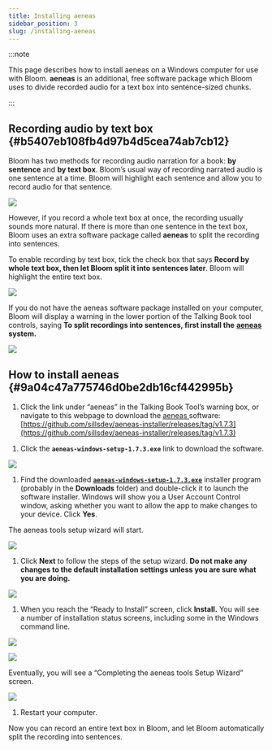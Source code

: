 ```yaml
---
title: Installing aeneas
sidebar_position: 3
slug: /installing-aeneas
---
```




:::note

This page describes how to install aeneas on a Windows computer for use with Bloom. **aeneas** is an additional, free software package which Bloom uses to divide recorded audio for a text box into sentence-sized chunks. 

:::




## Recording audio by text box {#b5407eb108fb4d97b4d5cea74ab7cb12}


<div class='notion-row'>
<div class='notion-column' style={{width: 'calc((100% - (min(32px, 4vw) * 1)) * 0.5)'}}>

Bloom has two methods for recording audio narration for a book: **by sentence** and **by text box**. Bloom’s usual way of recording narrated audio is one sentence at a time. Bloom will highlight each sentence and allow you to record audio for that sentence.  



</div><div className='notion-spacer' />

<div class='notion-column' style={{width: 'calc((100% - (min(32px, 4vw) * 1)) * 0.5)'}}>

![](./1002154726.png)

</div><div className='notion-spacer' />
</div>


However, if you record a whole text box at once, the recording usually sounds more natural. If there is more than one sentence in the text box, Bloom uses an extra software package called **aeneas** to split the recording into sentences.


<div class='notion-row'>
<div class='notion-column' style={{width: 'calc((100% - (min(32px, 4vw) * 1)) * 0.5)'}}>

To enable recording by text box, tick the check box that says **Record by whole text box, then let Bloom split it into sentences later**. Bloom will highlight the entire text box. 

 

</div><div className='notion-spacer' />

<div class='notion-column' style={{width: 'calc((100% - (min(32px, 4vw) * 1)) * 0.5)'}}>

![](./1160559479.png)

</div><div className='notion-spacer' />
</div>


<div class='notion-row'>
<div class='notion-column' style={{width: 'calc((100% - (min(32px, 4vw) * 1)) * 0.5)'}}>

If you do not have the aeneas software package installed on your computer, Bloom will display a warning in the lower portion of the Talking Book tool controls, saying **To split recordings into sentences, first install the** [**aeneas**](https://github.com/sillsdev/aeneas-installer/releases/tag/v1.7.3) **system.** 

</div><div className='notion-spacer' />

<div class='notion-column' style={{width: 'calc((100% - (min(32px, 4vw) * 1)) * 0.5)'}}>

![](./2231245.png)

</div><div className='notion-spacer' />
</div>


## How to install aeneas {#9a04c47a775746d0be2db16cf442995b}

1. Click the link under “aeneas” in the Talking Book Tool’s warning box,  or navigate to this webpage to download the [aeneas ](https://github.com/sillsdev/aeneas-installer/releases/tag/v1.7.3)software: [https://github.com/sillsdev/aeneas-installer/releases/tag/v1.7.3](https://github.com/sillsdev/aeneas-installer/releases/tag/v1.7.3)

<div class='notion-row'>
<div class='notion-column' style={{width: 'calc((100% - (min(32px, 4vw) * 1)) * 0.5)'}}>

1. Click the **`aeneas-windows-setup-1.7.3.exe`** link to download the software.

</div><div className='notion-spacer' />

<div class='notion-column' style={{width: 'calc((100% - (min(32px, 4vw) * 1)) * 0.5)'}}>

![](./929714417.png)

</div><div className='notion-spacer' />
</div>


<div class='notion-row'>
<div class='notion-column' style={{width: 'calc((100% - (min(32px, 4vw) * 1)) * 0.5)'}}>

1. Find the downloaded [**`aeneas-windows-setup-1.7.3.exe`**](https://github.com/sillsdev/aeneas-installer/releases/download/v1.7.3/aeneas-windows-setup-1.7.3.exe)  installer program (probably in the **Downloads** folder) and double-click it to launch the software installer. Windows will show you a User Account Control window, asking whether you want to allow the app to make changes to your device. Click **Yes**. 

The aeneas tools setup wizard will start.

</div><div className='notion-spacer' />

<div class='notion-column' style={{width: 'calc((100% - (min(32px, 4vw) * 1)) * 0.5)'}}>

![](./78045525.png)

</div><div className='notion-spacer' />
</div>


<div class='notion-row'>
<div class='notion-column' style={{width: 'calc((100% - (min(32px, 4vw) * 1)) * 0.5)'}}>

1. Click **Next** to follow the steps of the setup wizard. **Do not make any changes to the default installation settings unless you are sure what you are doing.**

</div><div className='notion-spacer' />

<div class='notion-column' style={{width: 'calc((100% - (min(32px, 4vw) * 1)) * 0.5)'}}>

![](./2145079537.png)

</div><div className='notion-spacer' />
</div>


<div class='notion-row'>
<div class='notion-column' style={{width: 'calc((100% - (min(32px, 4vw) * 1)) * 0.5)'}}>

1. When you reach the “Ready to Install” screen, click **Install.** You will see a number of installation status screens, including some in the Windows command line.

</div><div className='notion-spacer' />

<div class='notion-column' style={{width: 'calc((100% - (min(32px, 4vw) * 1)) * 0.5)'}}>

![](./1431606412.png)

![](./1110641972.png)

</div><div className='notion-spacer' />
</div>


<div class='notion-row'>
<div class='notion-column' style={{width: 'calc((100% - (min(32px, 4vw) * 1)) * 0.5)'}}>

Eventually, you will see a “Completing the aeneas tools Setup Wizard” screen.

</div><div className='notion-spacer' />

<div class='notion-column' style={{width: 'calc((100% - (min(32px, 4vw) * 1)) * 0.5)'}}>

![](./86068752.png)

</div><div className='notion-spacer' />
</div>

1. Restart your computer.

Now you can record an entire text box in Bloom, and let Bloom automatically split the recording into sentences. 

